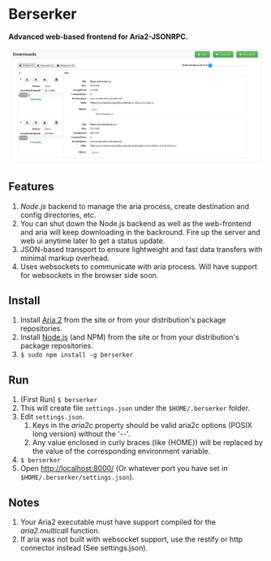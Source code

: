 Berserker
=========
**Advanced web-based frontend for Aria2-JSONRPC.**

![Main interface](/downloads.jpg)

Features
--------
1. *Node.js* backend to manage the aria process, create destination and config directories, etc.
1. You can shut down the Node.js backend as well as the web-frontend and aria will keep downloading in the backround. Fire up the server and web ui anytime later to get a status update.
1. JSON-based transport to ensure lightweight and fast data transfers with minimal markup overhead.
1. Uses websockets to communicate with aria process. Will have support for websockets in the browser side soon.

Install
-------
1. Install [Aria 2](http://aria2.sourceforge.net/) from the site or from your distribution's package repositories.
2. Install [Node.js](http://nodejs.org/) (and NPM) from the site or from your distribution's package repositories.
2. `$ sudo npm install -g berserker`
    
Run
---
1. (First Run) `$ berserker`
1. This will create file `settings.json` under the `$HOME/.berserker` folder.
1. Edit `settings.json`.
    1. Keys in the *aria2c* property should be valid aria2c options (POSIX long version) without the '--'.
    1. Any value enclosed in curly braces (like {HOME}) will be replaced by the value of the corresponding environment variable.
1. `$ berserker`
1. Open <http://localhost:8000/> (Or whatever port you have set in `$HOME/.berserker/settings.json`).

Notes
-----
1. Your Aria2 executable must have support compiled for the *aria2.multicall* function. 
1. If aria was not built with websocket support, use the restify or http connector instead (See settings.json).

